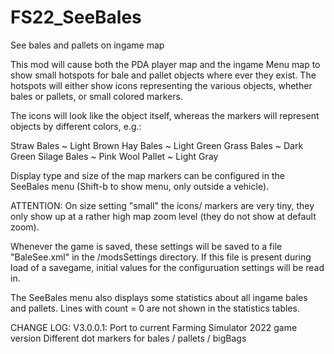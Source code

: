 # FS22_SeeBales
 See bales and pallets on ingame map

This mod will cause both the PDA player map and the ingame Menu map to show small hotspots for bale and pallet objects where ever they exist. The hotspots will either show icons representing the various objects, whether bales or pallets, or small colored markers.

The icons will look like the object itself, whereas the markers will represent objects by different colors, e.g.:

Straw Bales ~ Light Brown
Hay Bales ~ Light Green
Grass Bales ~ Dark Green
Silage Bales ~ Pink
Wool Pallet ~ Light Gray

Display type and size of the map markers can be configured in the SeeBales menu (Shift-b to show menu, only outside a vehicle).

ATTENTION:
On size setting "small" the icons/ markers are very tiny, they only show up at a rather high map zoom level (they do not show at default zoom).

Whenever the game is saved, these settings will be saved to a file "BaleSee.xml" in the /modsSettings directory. If this file is present during load of a savegame, initial values for the configuruation settings will be read in.

The SeeBales menu also displays some statistics about all ingame bales and pallets. Lines with count = 0 are not shown in the statistics tables.

CHANGE LOG:
V3.0.0.1:
Port to current Farming Simulator 2022 game version 
Different dot markers for bales / pallets / bigBags